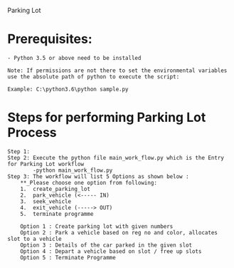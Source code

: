 Parking Lot

# Prerequisites:

    - Python 3.5 or above need to be installed

    Note: If permissions are not there to set the environmental variables use the absolute path of python to execute the script:

    Example: C:\python3.6\python sample.py

# Steps for performing Parking Lot Process
    Step 1:
    Step 2: Execute the python file main_work_flow.py which is the Entry for Parking Lot workflow
            -python main_work_flow.py
    Step 3: The workflow will list 5 Options as shown below :
        **_Please choose one option from following:
        1.	create_parking_lot
        2.	park_vehicle (<----- IN)
        3.	seek_vehicle
        4.  exit_vehicle (-----> OUT)
        5.  terminate programme
   
        Option 1 : Create parking lot with given numbers
        Option 2 : Park a vehicle based on reg no and color, allocates slot to a vehicle
        Option 3 : Details of the car parked in the given slot
        Option 4 : Depart a vehicle based on slot / free up slots
        Option 5 : Terminate Programme

